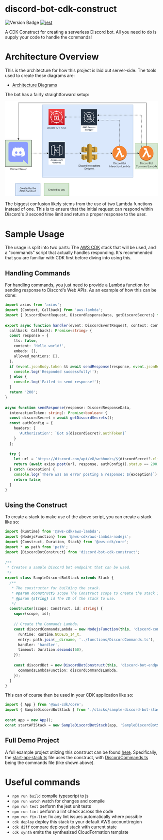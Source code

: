 # discord-bot-cdk-construct

![Version Badge](https://img.shields.io/github/package-json/v/GEMISIS/discord-bot-cdk-construct?color=blue&logo=Discord) [![jest](https://jestjs.io/img/jest-badge.svg)](https://github.com/facebook/jest)

A CDK Construct for creating a serverless Discord bot. All you need to do is supply your code to handle the commands!

# Architecture Overview
This is the architecture for how this project is laid out server-side. The tools used to create these diagrams are:
- [Architecture Diagrams](https://app.diagrams.net)

The bot has a fairly straightforward setup:

![The architecture diagram for the project.](https://github.com/GEMISIS/discord-bot-cdk-construct/blob/main/diagrams/architecture.png?raw=true)

The biggest confusion likely stems from the use of two Lambda functions instead of one. This is to ensure that the initial request can respond within Discord's 3 second time limit and return a proper response to the user.

# Sample Usage
The usage is split into two parts: The [AWS CDK](https://docs.aws.amazon.com/cdk/latest/guide/home.html) stack that will be used, and a "commands" script that actually handles responding. It's recommended that you are familiar with CDK first before diving into using this.

## Handling Commands
For handling commands, you just need to provide a Lambda function for sending response to Discord's Web APIs. As an example of how this can be done:
```typescript
import axios from 'axios';
import {Context, Callback} from 'aws-lambda';
import { DiscordEventRequest, DiscordResponseData, getDiscordSecrets} from 'discord-bot-cdk-construct';

export async function handler(event: DiscordEventRequest, context: Context,
  callback: Callback): Promise<string> {
  const response = {
    tts: false,
    content: 'Hello world!',
    embeds: [],
    allowed_mentions: [],
  };
  if (event.jsonBody.token && await sendResponse(response, event.jsonBody.token)) {
    console.log('Responded successfully!');
  } else {
    console.log('Failed to send response!');
  }
  return '200';
}

async function sendResponse(response: DiscordResponseData,
  interactionToken: string): Promise<boolean> {
  const discordSecret = await getDiscordSecrets();
  const authConfig = {
    headers: {
      'Authorization': `Bot ${discordSecret?.authToken}`
    }
  };

  try {
    let url = `https://discord.com/api/v8/webhooks/${discordSecret?.clientId}/${interactionToken}`;
    return (await axios.post(url, response, authConfig)).status == 200;
  } catch (exception) {
    console.log(`There was an error posting a response: ${exception}`);
    return false;
  }
}
```

## Using the Construct
To create a stack to make use of the above script, you can create a stack like so:

```typescript
import {Runtime} from '@aws-cdk/aws-lambda';
import {NodejsFunction} from '@aws-cdk/aws-lambda-nodejs';
import {Construct, Duration, Stack} from '@aws-cdk/core';
import * as path from 'path';
import {DiscordBotConstruct} from 'discord-bot-cdk-construct';

/**
 * Creates a sample Discord bot endpoint that can be used.
 */
export class SampleDiscordBotStack extends Stack {
  /**
   * The constructor for building the stack.
   * @param {Construct} scope The Construct scope to create the stack in.
   * @param {string} id The ID of the stack to use.
   */
  constructor(scope: Construct, id: string) {
    super(scope, id);

    // Create the Commands Lambda.
    const discordCommandsLambda = new NodejsFunction(this, 'discord-commands-lambda', {
      runtime: Runtime.NODEJS_14_X,
      entry: path.join(__dirname, '../functions/DiscordCommands.ts'),
      handler: 'handler',
      timeout: Duration.seconds(60),
    });

    const discordBot = new DiscordBotConstruct(this, 'discord-bot-endpoint', {
      commandsLambdaFunction: discordCommandsLambda,
    });
  }
}
```
This can of course then be used in your CDK application like so:
```typescript
import { App } from '@aws-cdk/core';
import { SampleDiscordBotStack } from './stacks/sample-discord-bot-stack';

const app = new App();
const startAPIStack = new SampleDiscordBotStack(app, 'SampleDiscordBotStack');
```

## Full Demo Project
A full example project utilzing this construct can be found [here](https://github.com/RGB-Schemes/oculus-start-bot). Specifically, the [start-api-stack.ts](https://github.com/RGB-Schemes/oculus-start-bot/blob/mainline/src/stacks/start-api-stack.ts) file uses the construct, with [DiscordCommands.ts](https://github.com/RGB-Schemes/oculus-start-bot/blob/mainline/src/functions/DiscordCommands.ts) being the commands file (like shown above).

# Useful commands

 * `npm run build`   compile typescript to js
 * `npm run watch`   watch for changes and compile
 * `npm run test`    perform the jest unit tests
 * `npm run lint`       perform a lint check across the code
 * `npm run fix-lint`   fix any lint issues automatically where possible
 * `cdk deploy`      deploy this stack to your default AWS account/region
 * `cdk diff`        compare deployed stack with current state
 * `cdk synth`       emits the synthesized CloudFormation template
